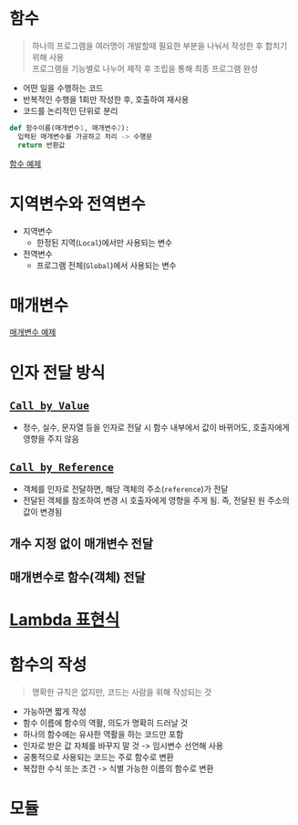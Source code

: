 # 함수
> 하나의 프로그램을 여러명이 개발할때 필요한 부분을 나눠서 작성한 후 합치기 위해 사용  
> 프로그램을 기능별로 나누어 제작 후 조립을 통해 최종 프로그램 완성

* 어떤 일을 수행하는 코드
* 반복적인 수행을 1회만 작성한 후, 호출하여 재사용
* 코드를 논리적인 단위로 분리

```python
def 함수이름(매개변수1, 매개변수2):
  입력된 매개변수를 가공하고 처리 -> 수행문
  return 반환값
```
[함수 예제](Week_4/function.py)

# 지역변수와 전역변수
* 지역변수
    - 한정된 지역(`Local`)에서만 사용되는 변수
* 전역변수
    - 프로그램 전체(`Global`)에서 사용되는 변수

# 매개변수

[매개변수 예제](Week_4/temp.py)

# 인자 전달 방식
## [`Call by Value`](Week_4/callByValue.py)
- 정수, 실수, 문자열 등을 인자로 전달 시 함수 내부에서 값이 바뀌어도, 호출자에게 영향을 주지 않음
## [`Call by Reference`](Week_4/callByReference.py)
- 객체를 인자로 전달하면, 해당 객체의 주소(`reference`)가 전달
- 전달된 객체를 참조하여 변경 시 호출자에게 영향을 주게 됨. 즉, 전달된 원 주소의 값이 변경됨

## 개수 지정 없이 매개변수 전달

## 매개변수로 함수(객체) 전달

# [Lambda 표현식](Week_4/lambda.py)

# 함수의 작성
> 명확한 규칙은 없지만, 코드는 사람을 위해 작성되는 것

* 가능하면 짧게 작성
* 함수 이름에 함수의 역활, 의도가 명확히 드러날 것
* 하나의 함수에는 유사한 역활을 하는 코드만 포함
* 인자로 받은 값 자체를 바꾸지 말 것 -> 임시변수 선언해 사용
* 공통적으로 사용되는 코드는 주로 함수로 변환
* 복잡한 수식 또는 조건 -> 식별 가능한 이름의 함수로 변환

# 모듈
